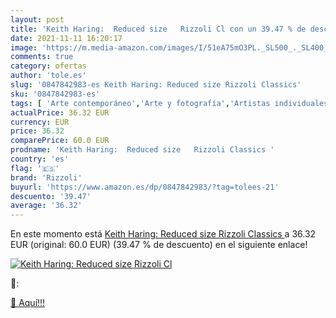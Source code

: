 ```yaml
---
layout: post
title: 'Keith Haring:  Reduced size   Rizzoli Cl con un 39.47 % de descuento'
date: 2021-11-11 16:20:17
image: 'https://m.media-amazon.com/images/I/51eA75mO3PL._SL500_._SL400_.jpg'
comments: true
category: ofertas
author: 'tole.es'
slug: '0847842983-es Keith Haring: Reduced size Rizzoli Classics'
sku: '0847842983-es'
tags: [ 'Arte contemporáneo','Arte y fotografía','Artistas individuales','Colecciones de arte y catálogos de exhibiciones','Historia del arte','Historia del arte por tema y concepto','Historia, teoría y crítica de arte, cine y fotografía','Libros','Monografías de artistas individuales','rizzoli', ]
actualPrice: 36.32 EUR
currency: EUR
price: 36.32
comparePrice: 60.0 EUR
prodname: 'Keith Haring:  Reduced size   Rizzoli Classics '
country: 'es'
flag: '🇪🇸'
brand: 'Rizzoli'
buyurl: 'https://www.amazon.es/dp/0847842983/?tag=tolees-21'
descuento: '39.47'
average: '36.32'
---
```


En este momento está [Keith Haring:  Reduced size   Rizzoli Classics ](https://www.amazon.es/dp/0847842983/?tag=tolees-21) a 36.32 EUR (original: 60.0 EUR) (39.47 %  de descuento) en el siguiente enlace!

[![Keith Haring:  Reduced size   Rizzoli Cl](https://m.media-amazon.com/images/I/51eA75mO3PL._SL500_._SL400_.jpg)](https://www.amazon.es/dp/0847842983/?tag=tolees-21)

🔎:


[🛒 Aquí!!!](https://www.amazon.es/dp/0847842983/?tag=tolees-21)
